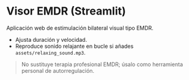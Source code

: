 # Visor EMDR (Streamlit)

Aplicación web de estimulación bilateral visual tipo EMDR.

- Ajusta duración y velocidad.
- Reproduce sonido relajante en bucle si añades `assets/relaxing_sound.mp3`.

> No sustituye terapia profesional EMDR; úsalo como herramienta personal de autorregulación.
